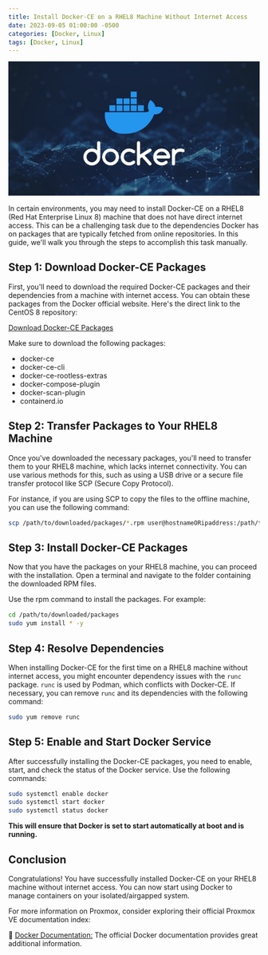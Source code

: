 ```yaml
---
title: Install Docker-CE on a RHEL8 Machine Without Internet Access
date: 2023-09-05 01:00:00 -0500
categories: [Docker, Linux]
tags: [Docker, Linux]
---
```


![Install Docker-CE on a RHEL8 Machine Without Internet Access](/assets/img/posts/2023/dockerce_offline_install/dockerce_offline_install.jpeg)


In certain environments, you may need to install Docker-CE on a RHEL8 (Red Hat Enterprise Linux 8) machine that does not have direct internet access. This can be a challenging task due to the dependencies Docker has on packages that are typically fetched from online repositories. In this guide, we'll walk you through the steps to accomplish this task manually.

## Step 1: Download Docker-CE Packages

First, you'll need to download the required Docker-CE packages and their dependencies from a machine with internet access. You can obtain these packages from the Docker official website. Here's the direct link to the CentOS 8 repository:

[Download Docker-CE Packages](https://download.docker.com/linux/centos/8/x86_64/stable/Packages/)

Make sure to download the following packages:

- docker-ce
- docker-ce-cli
- docker-ce-rootless-extras
- docker-compose-plugin
- docker-scan-plugin
- containerd.io

## Step 2: Transfer Packages to Your RHEL8 Machine

Once you've downloaded the necessary packages, you'll need to transfer them to your RHEL8 machine, which lacks internet connectivity. You can use various methods for this, such as using a USB drive or a secure file transfer protocol like SCP (Secure Copy Protocol).

For instance, if you are using SCP to copy the files to the offline machine, you can use the following command:

```bash
scp /path/to/downloaded/packages/*.rpm user@hostnameORipaddress:/path/to/destination/folder/
```

## Step 3: Install Docker-CE Packages

Now that you have the packages on your RHEL8 machine, you can proceed with the installation. Open a terminal and navigate to the folder containing the downloaded RPM files.

Use the rpm command to install the packages. For example:

```bash
cd /path/to/downloaded/packages
sudo yum install * -y
```

## Step 4: Resolve Dependencies

When installing Docker-CE for the first time on a RHEL8 machine without internet access, you might encounter dependency issues with the `runc` package. `runc` is used by Podman, which conflicts with Docker-CE. If necessary, you can remove `runc` and its dependencies with the following command:

```bash
sudo yum remove runc
```

## Step 5: Enable and Start Docker Service

After successfully installing the Docker-CE packages, you need to enable, start, and check the status of the Docker service. Use the following commands:

```bash
sudo systemctl enable docker
sudo systemctl start docker
sudo systemctl status docker
```

**This will ensure that Docker is set to start automatically at boot and is running.**

## Conclusion

Congratulations! You have successfully installed Docker-CE on your RHEL8 machine without internet access. You can now start using Docker to manage containers on your isolated/airgapped system.


For more information on Proxmox, consider exploring their official Proxmox VE documentation index:

📝 [Docker Documentation:](https://docs.docker.com/) The official Docker documentation provides great additional information.